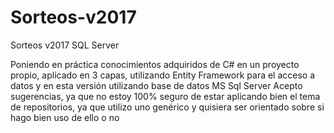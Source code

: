 # Sorteos-v2017
Sorteos v2017 SQL Server

Poniendo en práctica conocimientos adquiridos de C# en un proyecto propio, aplicado en 3 capas, utilizando Entity Framework para el acceso 
a datos y en esta versión utilizando base de datos MS Sql Server
Acepto sugerencias, ya que no estoy 100% seguro de estar aplicando bien el tema de repositorios, ya que utilizo uno genérico y quisiera ser
orientado sobre si hago bien uso de ello o no
